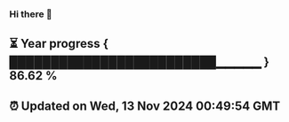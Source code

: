 ### Hi there 👋
⏳ Year progress { █████████████████████████▁▁▁▁▁ } 86.62 %
---
⏰ Updated on Wed, 13 Nov 2024 00:49:54 GMT
---
